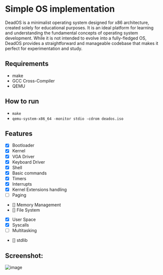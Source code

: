 # Simple OS implementation

DeadOS is a minimalist operating system designed for x86 architecture, created solely for educational purposes. It is an ideal platform for learning and understanding the fundamental concepts of operating system development. While it is not intended to evolve into a fully-fledged OS, DeadOS provides a straightforward and manageable codebase that makes it perfect for experimentation and study.

## Requirements

- make
- GCC Cross-Compiler
- QEMU

## How to run

- `make`
- `qemu-system-x86_64 -monitor stdio -cdrom deados.iso`

## Features

- [x] Bootloader
- [x] Kernel
- [x] VGA Driver
- [x] Keyboard Driver
- [x] Shell
- [x] Basic commands
- [x] Timers
- [x] Interrupts
- [x] Kernel Extensions handling
- [ ] Paging
- [] Memory Management
- [] File System
- [x] User Space
- [x] Syscalls
- [ ] Multitasking
- [] stdlib

## Screenshot:

![image](https://github.com/assada/os/assets/1472664/b4e17d66-cb85-4652-9217-11608ad0753d)

